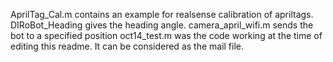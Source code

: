 AprilTag_Cal.m contains an example for realsense calibration of apriltags.
DIRoBot_Heading gives the heading angle.
camera_april_wifi.m sends the bot to a specified position
oct14_test.m was the code working at the time of editing this readme. It can be considered as the mail file.
